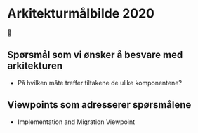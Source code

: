 # Arkitekturmålbilde 2020

:construction:

## Spørsmål som vi ønsker å besvare med arkitekturen
*   På hvilken måte treffer tiltakene de ulike komponentene?

## Viewpoints som adresserer spørsmålene
*   Implementation and Migration Viewpoint
